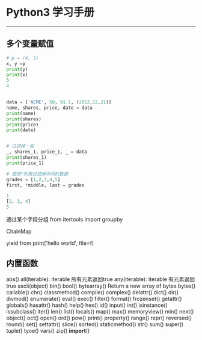 # Python3 学习手册
---

## 多个变量赋值
```python
# p = (4, 5)
x, y =p
print(y)
print(x)
5
4


data = ['ACME', 50, 91.1, (2012,12,21)]
name, shares, price, date = data
print(name)
print(shares)
print(price)
print(date)


# 过滤掉一些
_, shares_1, price_1, _ = data
print(shares_1)
print(price_1)

# 使用*列表过滤掉中间的数据
grades = [1,2,3,4,5]
first, *middle, last = grades

1
[2, 3, 4]
5
```

通过某个字段分组
from itertools import groupby

ChainMap

yield from
print('hello world', file=f)

## 内置函数
abs()
all(iterable): iterable 所有元素返回true
any(iterable): iterable 有元素返回true
ascii(object)
bin()
bool()
bytearray() Return a new array of bytes
bytes()
callable()
chr()
classmethod()
compile()
complex()
delattr()
dict()
dir()
divmod()
enumerate()
eval()
exec()
filter()
format()
frozenset()
getattr()
globals()
hasattr()
hash()
help()
hex()
id()
input()
int()
isinstance()
issubclass()
iter()
len()
list()
locals()
map()
max()
memoryview()
min()
next()
object()
oct()
open()
ord()
pow()
print()
property()
range()
repr()
reversed()
round()
set()
settattr()
slice()
sorted()
staticmethod()
str()
sum()
super()
tuple()
tyoe()
vars()
zip()
__import__()
